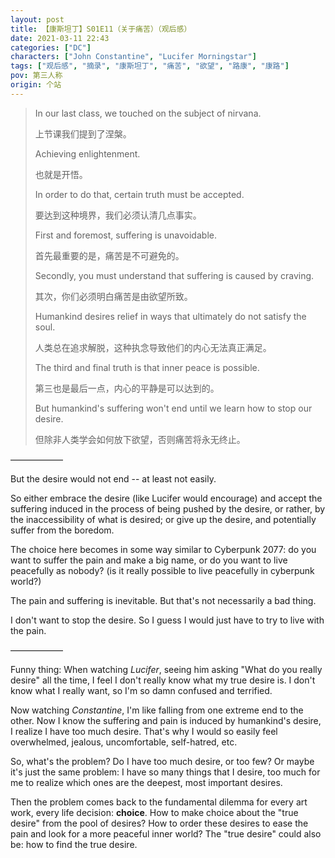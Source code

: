 ```yaml
---
layout: post
title: 【康斯坦丁】S01E11（关于痛苦）（观后感）
date: 2021-03-11 22:43
categories: ["DC"]
characters: ["John Constantine", "Lucifer Morningstar"]
tags: ["观后感", "摘录", "康斯坦丁", "痛苦", "欲望", "路康", "康路"]
pov: 第三人称
origin: 个站
---
```


> In our last class, we touched on the subject of nirvana.
>
> 上节课我们提到了涅槃。
>
> Achieving enlightenment.
>
> 也就是开悟。
>
> In order to do that, certain truth must be accepted.
>
> 要达到这种境界，我们必须认清几点事实。
>
> First and foremost, suffering is unavoidable.
>
> 首先最重要的是，痛苦是不可避免的。
>
> Secondly, you must understand that suffering is caused by craving.
>
> 其次，你们必须明白痛苦是由欲望所致。
>
> Humankind desires relief in ways that ultimately do not satisfy the soul.
>
> 人类总在追求解脱，这种执念导致他们的内心无法真正满足。
>
> The third and final truth is that inner peace is possible.
>
> 第三也是最后一点，内心的平静是可以达到的。
>
> But humankind's suffering won't end until we learn how to stop our desire.
>
> 但除非人类学会如何放下欲望，否则痛苦将永无终止。

——————

But the desire would not end -- at least not easily. 

So either embrace the desire (like Lucifer would encourage) and accept the suffering induced in the process of being pushed by the desire, or rather, by the inaccessibility of what is desired; or give up the desire, and potentially suffer from the boredom.

The choice here becomes in some way similar to Cyberpunk 2077: do you want to suffer the pain and make a big name, or do you want to live peacefully as nobody? (is it really possible to live peacefully in cyberpunk world?)

The pain and suffering is inevitable. But that's not necessarily a bad thing.

I don't want to stop the desire. So I guess I would just have to try to live with the pain.

——————

Funny thing: When watching *Lucifer*, seeing him asking "What do you really desire" all the time, I feel I don't really know what my true desire is. I don't know what I really want, so I'm so damn confused and terrified.

Now watching *Constantine*, I'm like falling from one extreme end to the other. Now I know the suffering and pain is induced by humankind's desire, I realize I have too much desire. That's why I would so easily feel overwhelmed, jealous, uncomfortable, self-hatred, etc.

So, what's the problem? Do I have too much desire, or too few? Or maybe it's just the same problem: I have so many things that I desire, too much for me to realize which ones are the deepest, most important desires.

Then the problem comes back to the fundamental dilemma for every art work, every life decision: **choice**. How to make choice about the "true desire" from the pool of desires? How to order these desires to ease the pain and look for a more peaceful inner world? The "true desire" could also be: how to find the true desire.

